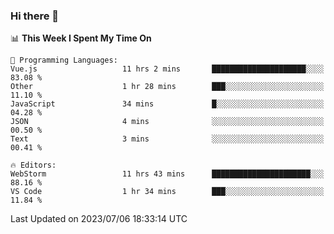 ### Hi there 👋

<!--
**asdf12303116/asdf12303116** is a ✨ _special_ ✨ repository because its `README.md` (this file) appears on your GitHub profile.

Here are some ideas to get you started:

- 🔭 I’m currently working on ...
- 🌱 I’m currently learning ...
- 👯 I’m looking to collaborate on ...
- 🤔 I’m looking for help with ...
- 💬 Ask me about ...
- 📫 How to reach me: ...
- 😄 Pronouns: ...
- ⚡ Fun fact: ...
-->

<!--START_SECTION:waka-->
📊 **This Week I Spent My Time On** 

```text
💬 Programming Languages: 
Vue.js                   11 hrs 2 mins       █████████████████████░░░░   83.08 % 
Other                    1 hr 28 mins        ███░░░░░░░░░░░░░░░░░░░░░░   11.10 % 
JavaScript               34 mins             █░░░░░░░░░░░░░░░░░░░░░░░░   04.28 % 
JSON                     4 mins              ░░░░░░░░░░░░░░░░░░░░░░░░░   00.50 % 
Text                     3 mins              ░░░░░░░░░░░░░░░░░░░░░░░░░   00.41 % 

🔥 Editors: 
WebStorm                 11 hrs 43 mins      ██████████████████████░░░   88.16 % 
VS Code                  1 hr 34 mins        ███░░░░░░░░░░░░░░░░░░░░░░   11.84 % 
```


 Last Updated on 2023/07/06 18:33:14 UTC
<!--END_SECTION:waka-->
